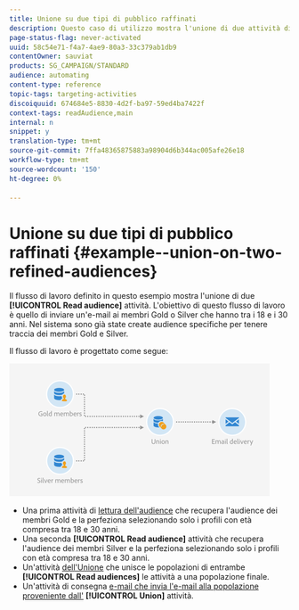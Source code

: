 ```yaml
---
title: Unione su due tipi di pubblico raffinati
description: Questo caso di utilizzo mostra l'unione di due attività di lettura dell'audience.
page-status-flag: never-activated
uuid: 58c54e71-f4a7-4ae9-80a3-33c379ab1db9
contentOwner: sauviat
products: SG_CAMPAIGN/STANDARD
audience: automating
content-type: reference
topic-tags: targeting-activities
discoiquuid: 674684e5-8830-4d2f-ba97-59ed4ba7422f
context-tags: readAudience,main
internal: n
snippet: y
translation-type: tm+mt
source-git-commit: 7ffa48365875883a98904d6b344ac005afe26e18
workflow-type: tm+mt
source-wordcount: '150'
ht-degree: 0%

---
```



# Unione su due tipi di pubblico raffinati {#example--union-on-two-refined-audiences}

Il flusso di lavoro definito in questo esempio mostra l&#39;unione di due **[!UICONTROL Read audience]** attività. L&#39;obiettivo di questo flusso di lavoro è quello di inviare un&#39;e-mail ai membri Gold o Silver che hanno tra i 18 e i 30 anni. Nel sistema sono già state create audience specifiche per tenere traccia dei membri Gold e Silver.

Il flusso di lavoro è progettato come segue:

![](assets/readaudience_activity_example1.png)

* Una prima attività di [lettura dell&#39;audience](../../automating/using/read-audience.md) che recupera l&#39;audience dei membri Gold e la perfeziona selezionando solo i profili con età compresa tra 18 e 30 anni.
* Una seconda **[!UICONTROL Read audience]** attività che recupera l&#39;audience dei membri Silver e la perfeziona selezionando solo i profili con età compresa tra 18 e 30 anni.
* Un&#39;attività [dell&#39;Unione](../../automating/using/union.md) che unisce le popolazioni di entrambe **[!UICONTROL Read audiences]** le attività a una popolazione finale.
* Un&#39;attività di consegna [e-mail che invia l&#39;e-mail alla popolazione proveniente dall&#39;](../../automating/using/email-delivery.md) **[!UICONTROL Union]** attività.
